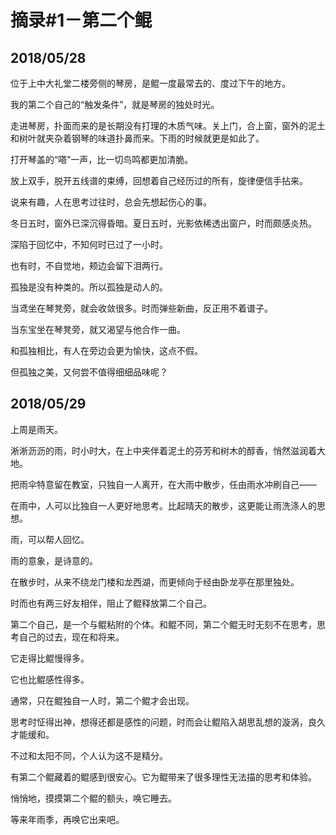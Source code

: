 # 摘录#1－第二个鲲

## 2018/05/28

位于上中大礼堂二楼旁侧的琴房，是鲲一度最常去的、度过下午的地方。

我的第二个自己的“触发条件”，就是琴房的独处时光。

走进琴房，扑面而来的是长期没有打理的木质气味。关上门，合上窗，窗外的泥土和树叶就夹杂着钢琴的味道扑鼻而来。下雨的时候就更是如此了。

打开琴盖的“嗒”一声，比一切鸟鸣都更加清脆。

放上双手，脱开五线谱的束缚，回想着自己经历过的所有，旋律便信手拈来。

说来有趣，人在思考过往时，总会先想起伤心的事。

冬日五时，窗外已深沉得昏暗。夏日五时，光影依稀透出窗户，时而颇感炎热。

深陷于回忆中，不知何时已过了一小时。

也有时，不自觉地，颊边会留下泪两行。

孤独是没有种类的。所以孤独是动人的。

当鸢坐在琴凳旁，就会收敛很多。时而弹些新曲，反正用不着谱子。

当东宝坐在琴凳旁，就又渴望与他合作一曲。

和孤独相比，有人在旁边会更为愉快，这点不假。

但孤独之美，又何尝不值得细细品味呢？

## 2018/05/29

上周是雨天。

淅淅沥沥的雨，时小时大，在上中夹伴着泥土的芬芳和树木的醇香，悄然滋润着大地。

把雨伞特意留在教室，只独自一人离开，在大雨中散步，任由雨水冲刷自己——

在雨中，人可以比独自一人更好地思考。比起晴天的散步，这更能让雨洗涤人的思想。

雨，可以帮人回忆。

雨的意象，是诗意的。

在散步时，从来不绕龙门楼和龙西湖，而更倾向于经由卧龙亭在那里独处。

时而也有两三好友相伴，阻止了鲲释放第二个自己。

第二个自己，是一个与鲲粘附的个体。和鲲不同，第二个鲲无时无刻不在思考，思考自己的过去，现在和将来。

它走得比鲲慢得多。

它也比鲲感性得多。

通常，只在鲲独自一人时，第二个鲲才会出现。

思考时怔得出神，想得还都是感性的问题，时而会让鲲陷入胡思乱想的漩涡，良久才能缓和。

不过和太阳不同，个人认为这不是精分。

有第二个鲲藏着的鲲感到很安心。它为鲲带来了很多理性无法描的思考和体验。

悄悄地，摸摸第二个鲲的额头，唤它睡去。

等来年雨季，再唤它出来吧。
